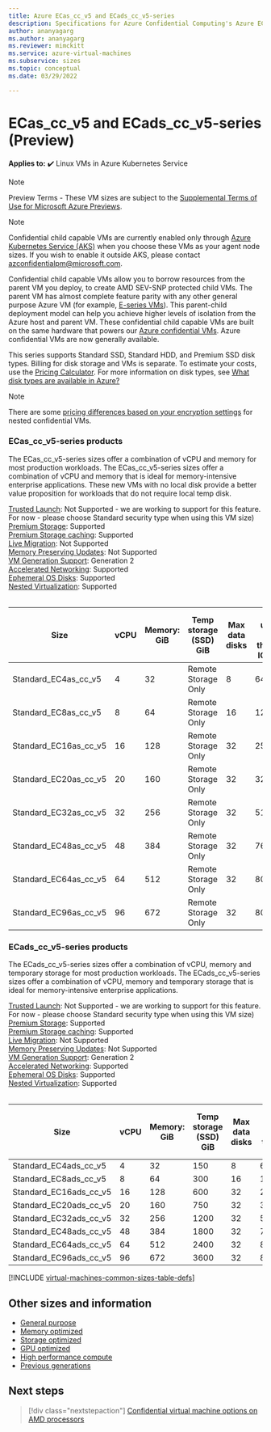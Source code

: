```yaml
---
title: Azure ECas_cc_v5 and ECads_cc_v5-series
description: Specifications for Azure Confidential Computing's Azure ECas_cc_v5 and ECads_cc_v5-series confidential computing capable virtual machines. 
author: ananyagarg
ms.author: ananyagarg
ms.reviewer: mimckitt
ms.service: azure-virtual-machines
ms.subservice: sizes
ms.topic: conceptual 
ms.date: 03/29/2022

---
```


# ECas_cc_v5 and ECads_cc_v5-series (Preview)

**Applies to:** :heavy_check_mark: Linux VMs in Azure Kubernetes Service

> [!NOTE]
> Preview Terms - These VM sizes are subject to the [Supplemental Terms of Use for Microsoft Azure Previews](https://azure.microsoft.com/support/legal/preview-supplemental-terms/).

> [!NOTE]
> Confidential child capable VMs are currently enabled only through [Azure Kubernetes Service (AKS)](../../articles/aks/index.yml) when you choose these VMs as your agent node sizes. If you wish to enable it outside AKS, please contact [azconfidentialpm@microsoft.com](mailto:azconfidentialpm@microsoft.com).

Confidential child capable VMs allow you to borrow resources from the parent VM you deploy, to create AMD SEV-SNP protected child VMs. The parent VM has almost complete feature parity with any other general purpose Azure VM (for example, [E-series VMs](easv5-eadsv5-series.md)). This parent-child deployment model can help you achieve higher levels of isolation from the Azure host and parent VM. These confidential child capable VMs are built on the same hardware that powers our [Azure confidential VMs](../../articles/confidential-computing/confidential-vm-overview.md). Azure confidential VMs are now generally available.  

This series supports Standard SSD, Standard HDD, and Premium SSD disk types. Billing for disk storage and VMs is separate. To estimate your costs, use the [Pricing Calculator](https://azure.microsoft.com/pricing/calculator/). For more information on disk types, see [What disk types are available in Azure?](disks-types.md)


> [!NOTE]
> There are some [pricing differences based on your encryption settings](../../articles/confidential-computing/confidential-vm-overview.md#encryption-pricing-differences) for nested confidential VMs.

### ECas_cc_v5-series products


The ECas_cc_v5-series sizes offer a combination of vCPU and memory for most production workloads. The ECas_cc_v5-series sizes offer a combination of vCPU and memory that is ideal for memory-intensive enterprise applications. These new VMs with no local disk provide a better value proposition for workloads that do not require local temp disk.

[Trusted Launch](trusted-launch.md): Not Supported - we are working to support for this feature. For now - please choose Standard security type when using this VM size) <br>
[Premium Storage](premium-storage-performance.md): Supported <br>
[Premium Storage caching](premium-storage-performance.md): Supported <br>
[Live Migration](maintenance-and-updates.md): Not Supported <br>
[Memory Preserving Updates](maintenance-and-updates.md): Not Supported <br>
[VM Generation Support](generation-2.md): Generation 2 <br>
[Accelerated Networking](../virtual-network/create-vm-accelerated-networking-cli.md): Supported <br>
[Ephemeral OS Disks](ephemeral-os-disks.md): Supported <br>
[Nested Virtualization](/virtualization/hyper-v-on-windows/user-guide/nested-virtualization): Supported <br>
<br>


| Size | vCPU | Memory: GiB | Temp storage (SSD) GiB | Max data disks | Max uncached disk throughput: IOPS/MBps | Max NICs |
|---|---|---|---|---|---|---|
| Standard_EC4as_cc_v5  | 4  | 32  | Remote Storage Only | 8  | 6400/144   | 2 |
| Standard_EC8as_cc_v5  | 8  | 64  | Remote Storage Only | 16 | 12800/200  | 4 |
| Standard_EC16as_cc_v5 | 16 | 128 | Remote Storage Only | 32 | 25600/384  | 4 |
| Standard_EC20as_cc_v5 | 20 | 160 | Remote Storage Only | 32 | 32000/480  | 8 |
| Standard_EC32as_cc_v5 | 32 | 256 | Remote Storage Only | 32 | 51200/768  | 8 |
| Standard_EC48as_cc_v5 | 48 | 384 | Remote Storage Only | 32 | 76800/1152 | 8 |
| Standard_EC64as_cc_v5 | 64 | 512 | Remote Storage Only | 32 | 80000/1200 | 8 |
| Standard_EC96as_cc_v5 | 96 | 672 | Remote Storage Only | 32 | 80000/1600 | 8 |


### ECads_cc_v5-series products

The ECads_cc_v5-series sizes offer a combination of vCPU, memory and temporary storage for most production workloads. The ECads_cc_v5-series sizes offer a combination of vCPU, memory and temporary storage that is ideal for memory-intensive enterprise applications. 

[Trusted Launch](trusted-launch.md): Not Supported - we are working to support for this feature. For now - please choose Standard security type when using this VM size) <br>
[Premium Storage](premium-storage-performance.md): Supported <br>
[Premium Storage caching](premium-storage-performance.md): Supported <br>
[Live Migration](maintenance-and-updates.md): Not Supported <br>
[Memory Preserving Updates](maintenance-and-updates.md): Not Supported <br>
[VM Generation Support](generation-2.md): Generation 2 <br>
[Accelerated Networking](../virtual-network/create-vm-accelerated-networking-cli.md): Supported <br>
[Ephemeral OS Disks](ephemeral-os-disks.md): Supported <br>
[Nested Virtualization](/virtualization/hyper-v-on-windows/user-guide/nested-virtualization): Supported <br>
<br>

| Size | vCPU | Memory: GiB | Temp storage (SSD) GiB | Max data disks | Max uncached disk throughput: IOPS/MBps | Max NICs |
|---|---|---|---|---|---|---|
| Standard_EC4ads_cc_v5  | 4  | 32  | 150 | 8  | 6400/144   | 2 |
| Standard_EC8ads_cc_v5  | 8  | 64  | 300 | 16 | 12800/200  | 4 |
| Standard_EC16ads_cc_v5 | 16 | 128 | 600 | 32 | 25600/384  | 4 |
| Standard_EC20ads_cc_v5 | 20 | 160 | 750 | 32 | 32000/480  | 8 |
| Standard_EC32ads_cc_v5 | 32 | 256 | 1200 | 32 | 51200/768  | 8 |
| Standard_EC48ads_cc_v5 | 48 | 384 | 1800 | 32 | 76800/1152 | 8 |
| Standard_EC64ads_cc_v5 | 64 | 512 | 2400 | 32 | 80000/1200 | 8 |
| Standard_EC96ads_cc_v5 | 96 | 672 | 3600 | 32 | 80000/1600 | 8 |

[!INCLUDE [virtual-machines-common-sizes-table-defs](../../includes/virtual-machines-common-sizes-table-defs.md)]

## Other sizes and information

- [General purpose](sizes-general.md)
- [Memory optimized](sizes-memory.md)
- [Storage optimized](sizes-storage.md)
- [GPU optimized](sizes-gpu.md)
- [High performance compute](sizes-hpc.md)
- [Previous generations](sizes-previous-gen.md)


## Next steps

> [!div class="nextstepaction"]
> [Confidential virtual machine options on AMD processors](../../articles/confidential-computing/confidential-vm-overview.md)

